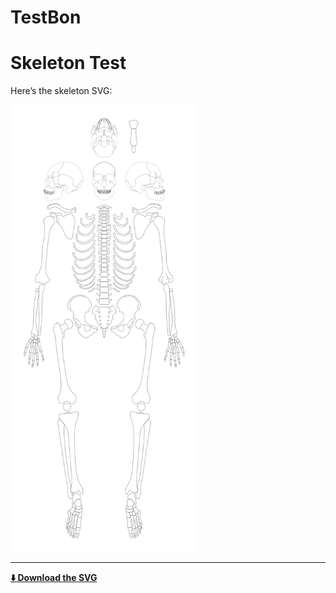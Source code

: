 # TestBon

# Skeleton Test

Here’s the skeleton SVG:

<!-- Inline preview -->
<img src="https://raw.githubusercontent.com/Nika72/TestBon/refs/heads/main/szkielet_base_plain_no_markings_ids.svg?token=GHSAT0AAAAAADBCSEAFTAZTDF5LZEM5BQXU2FQMCKQ"
     alt="Skeleton SVG" width="300">

---



**[⬇️ Download the SVG](https://raw.githubusercontent.com/Nika72/TestBon/refs/heads/main/szkielet_base_plain_no_markings_ids.svg?token=GHSAT0AAAAAADBCSEAFTAZTDF5LZEM5BQXU2FQMCKQ)**
